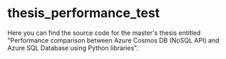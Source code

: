 # thesis_performance_test
Here you can find the source code for the master's thesis entitled "Performance comparison between Azure Cosmos DB (NoSQL API) and Azure SQL Database using Python libraries".
